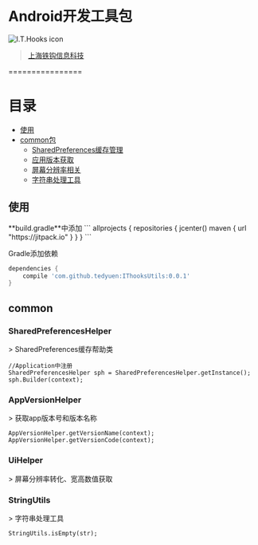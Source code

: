 # Android开发工具包 #
![I.T.Hooks icon](http://www.ithooks.com/images/index_logo_img.png)
> [上海铁钩信息科技](http://www.ithooks.com)

================

# 目录
*   [使用](#use)
*   [common包](#common)
    *   [SharedPreferences缓存管理](#SharedPreferencesHelper)
    *   [应用版本获取](#AppVersionHelper)
    *   [屏幕分辨率相关](#UiHelper)
    *   [字符串处理工具](#StringUtils)



<h2 id="use">使用</h2>
**build.gradle**中添加
```
allprojects {
    repositories {
        jcenter()
        maven { url "https://jitpack.io" }
    }
}
```

Gradle添加依赖

```gradle
dependencies {
    compile 'com.github.tedyuen:IThooksUtils:0.0.1'
}
```


<h2 id="common">common</h2>

<h3 id="SharedPreferencesHelper">SharedPreferencesHelper</h3>
> SharedPreferences缓存帮助类

```
//Application中注册
SharedPreferencesHelper sph = SharedPreferencesHelper.getInstance();
sph.Builder(context);
```


<h3 id="AppVersionHelper">AppVersionHelper</h3>
> 获取app版本号和版本名称

```
AppVersionHelper.getVersionName(context);
AppVersionHelper.getVersionCode(context);
```

<h3 id="UiHelper">UiHelper</h3>
> 屏幕分辨率转化、宽高数值获取


<h3 id="StringUtils">StringUtils</h3>
> 字符串处理工具

```
StringUtils.isEmpty(str);
```



